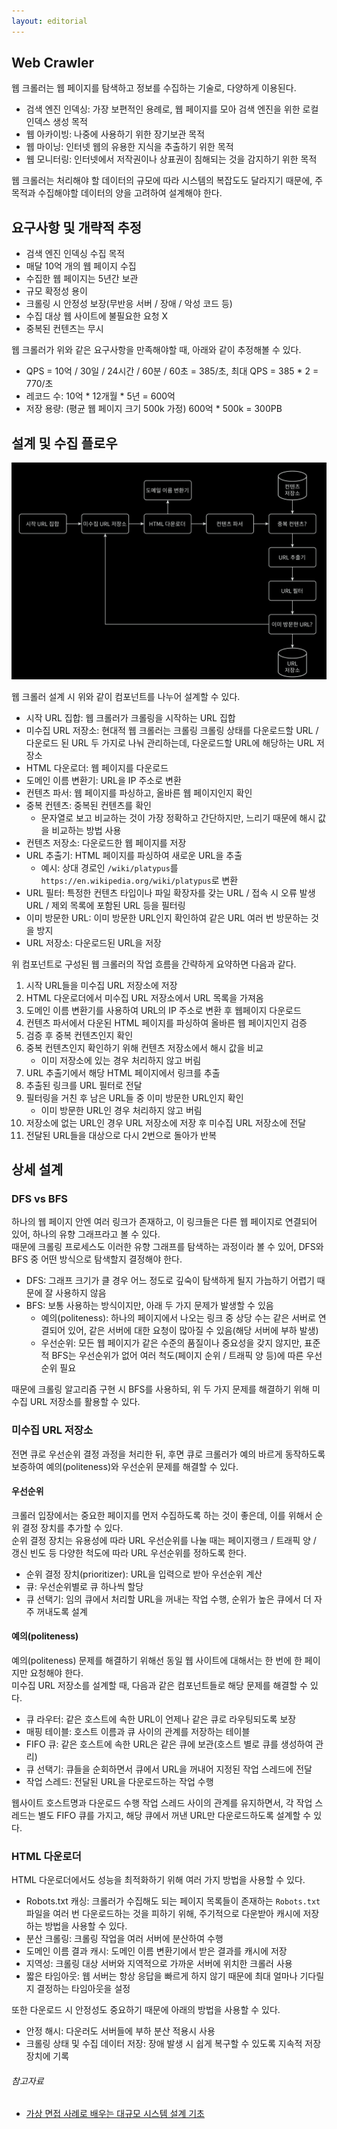 ```yaml
---
layout: editorial
---
```


## Web Crawler

웹 크롤러는 웹 페이지를 탐색하고 정보를 수집하는 기술로, 다양하게 이용된다.

- 검색 엔진 인덱싱: 가장 보편적인 용례로, 웹 페이지를 모아 검색 엔진을 위한 로컬 인덱스 생성 목적
- 웹 아카이빙: 나중에 사용하기 위한 장기보관 목적
- 웹 마이닝: 인터넷 웹의 유용한 지식을 추출하기 위한 목적
- 웹 모니터링: 인터넷에서 저작권이나 상표권이 침해되는 것을 감지하기 위한 목적

웹 크롤러는 처리해야 할 데이터의 규모에 따라 시스템의 복잡도도 달라지기 때문에, 주 목적과 수집해야할 데이터의 양을 고려하여 설계해야 한다.

## 요구사항 및 개략적 추정

- 검색 엔진 인덱싱 수집 목적
- 매달 10억 개의 웹 페이지 수집
- 수집한 웹 페이지는 5년간 보관
- 규모 확정성 용이
- 크롤링 시 안정성 보장(무반응 서버 / 장애 / 악성 코드 등)
- 수집 대상 웹 사이트에 불필요한 요청 X
- 중복된 컨텐츠는 무시

웹 크롤러가 위와 같은 요구사항을 만족해야할 때, 아래와 같이 추정해볼 수 있다.

- QPS = 10억 / 30일 / 24시간 / 60분 / 60초 = 385/초, 최대 QPS = 385 * 2 = 770/초
- 레코드 수: 10억 * 12개월 * 5년 = 600억
- 저장 용량: (평균 웹 페이지 크기 500k 가정) 600억 * 500k = 300PB

## 설계 및 수집 플로우

![Web Crawler](image/web-crawler-flow.png)

웹 크롤러 설계 시 위와 같이 컴포넌트를 나누어 설계할 수 있다.

- 시작 URL 집합: 웹 크롤러가 크롤링을 시작하는 URL 집합
- 미수집 URL 저장소: 현대적 웹 크롤러는 크롤링 크롤링 상태를 다운로드할 URL / 다운로드 된 URL 두 가지로 나눠 관리하는데, 다운로드할 URL에 해당하는 URL 저장소
- HTML 다운로더: 웹 페이지를 다운로드
- 도메인 이름 변환기: URL을 IP 주소로 변환
- 컨텐츠 파서: 웹 페이지를 파싱하고, 올바른 웹 페이지인지 확인
- 중복 컨텐츠: 중복된 컨텐츠를 확인
    - 문자열로 보고 비교하는 것이 가장 정확하고 간단하지만, 느리기 때문에 해시 값을 비교하는 방법 사용
- 컨텐츠 저장소: 다운로드한 웹 페이지를 저장
- URL 추출기: HTML 페이지를 파싱하여 새로운 URL을 추출
    - 예시: 상대 경로인 `/wiki/platypus`를 `https://en.wikipedia.org/wiki/platypus`로 변환
- URL 필터: 특정한 컨텐츠 타입이나 파일 확장자를 갖는 URL / 접속 시 오류 발생 URL / 제외 목록에 포함된 URL 등을 필터링
- 이미 방문한 URL: 이미 방문한 URL인지 확인하여 같은 URL 여러 번 방문하는 것을 방지
- URL 저장소: 다운로드된 URL을 저장

위 컴포넌트로 구성된 웹 크롤러의 작업 흐름을 간략하게 요약하면 다음과 같다.

1. 시작 URL들을 미수집 URL 저장소에 저장
2. HTML 다운로더에서 미수집 URL 저장소에서 URL 목록을 가져옴
3. 도메인 이름 변환기를 사용하여 URL의 IP 주소로 변환 후 웹페이지 다운로드
4. 컨텐츠 파서에서 다운된 HTML 페이지를 파싱하여 올바른 웹 페이지인지 검증
5. 검증 후 중복 컨텐츠인지 확인
6. 중복 컨텐츠인지 확인하기 위해 컨텐츠 저장소에서 해시 값을 비교
    - 이미 저장소에 있는 경우 처리하지 않고 버림
7. URL 추출기에서 해당 HTML 페이지에서 링크를 추출
8. 추출된 링크를 URL 필터로 전달
9. 필터링을 거친 후 남은 URL들 중 이미 방문한 URL인지 확인
    - 이미 방문한 URL인 경우 처리하지 않고 버림
10. 저장소에 없는 URL인 경우 URL 저장소에 저장 후 미수집 URL 저장소에 전달
11. 전달된 URL들을 대상으로 다시 2번으로 돌아가 반복

## 상세 설계

### DFS vs BFS

하나의 웹 페이지 안엔 여러 링크가 존재하고, 이 링크들은 다른 웹 페이지로 연결되어 있어, 하나의 유향 그래프라고 볼 수 있다.  
때문에 크롤링 프로세스도 이러한 유향 그래프를 탐색하는 과정이라 볼 수 있어, DFS와 BFS 중 어떤 방식으로 탐색할지 결정해야 한다.

- DFS: 그래프 크기가 클 경우 어느 정도로 깊숙이 탐색하게 될지 가늠하기 어렵기 때문에 잘 사용하지 않음
- BFS: 보통 사용하는 방식이지만, 아래 두 가지 문제가 발생할 수 있음
    - 예의(politeness): 하나의 페이지에서 나오는 링크 중 상당 수는 같은 서버로 연결되어 있어, 같은 서버에 대한 요청이 많아질 수 있음(해당 서버에 부하 발생)
    - 우선순위: 모든 웹 페이지가 같은 수준의 품질이나 중요성을 갖지 않지만, 표준적 BFS는 우선순위가 없어 여러 척도(페이지 순위 / 트래픽 양 등)에 따른 우선순위 필요

때문에 크롤링 알고리즘 구현 시 BFS를 사용하되, 위 두 가지 문제를 해결하기 위해 미수집 URL 저장소를 활용할 수 있다.

### 미수집 URL 저장소

전면 큐로 우선순위 결정 과정을 처리한 뒤, 후면 큐로 크롤러가 예의 바르게 동작하도록 보증하여 예의(politeness)와 우선순위 문제를 해결할 수 있다.

#### 우선순위

크롤러 입장에서는 중요한 페이지를 먼저 수집하도록 하는 것이 좋은데, 이를 위해서 순위 결정 장치를 추가할 수 있다.  
순위 결정 장치는 유용성에 따라 URL 우선순위를 나눌 때는 페이지랭크 / 트래픽 양 / 갱신 빈도 등 다양한 척도에 따라 URL 우선순위를 정하도록 한다.

- 순위 결정 장치(prioritizer): URL을 입력으로 받아 우선순위 계산
- 큐: 우선순위별로 큐 하나씩 할당
- 큐 선택기: 임의 큐에서 처리할 URL을 꺼내는 작업 수행, 순위가 높은 큐에서 더 자주 꺼내도록 설계

#### 예의(politeness)

예의(politeness) 문제를 해결하기 위해선 동일 웹 사이트에 대해서는 한 번에 한 페이지만 요청해야 한다.  
미수집 URL 저장소를 설계할 때, 다음과 같은 컴포넌트들로 해당 문제를 해결할 수 있다.

- 큐 라우터: 같은 호스트에 속한 URL이 언제나 같은 큐로 라우팅되도록 보장
- 매핑 테이블: 호스트 이름과 큐 사이의 관계를 저장하는 테이블
- FIFO 큐: 같은 호스트에 속한 URL은 같은 큐에 보관(호스트 별로 큐를 생성하여 관리)
- 큐 선택기: 큐들을 순회하면서 큐에서 URL을 꺼내어 지정된 작업 스레드에 전달
- 작업 스레드: 전달된 URL을 다운로드하는 작업 수행

웹사이트 호스트명과 다운로드 수행 작업 스레드 사이의 관계를 유지하면서, 각 작업 스레드는 별도 FIFO 큐를 가지고, 해당 큐에서 꺼낸 URL만 다운로드하도록 설계할 수 있다.

### HTML 다운로더

HTML 다운로더에서도 성능을 최적화하기 위해 여러 가지 방법을 사용할 수 있다.

- Robots.txt 캐싱: 크롤러가 수집해도 되는 페이지 목록들이 존재하는 `Robots.txt` 파일을 여러 번 다운로드하는 것을 피하기 위해, 주기적으로 다운받아 캐시에
  저장하는 방법을 사용할 수 있다.
- 분산 크롤링: 크롤링 작업을 여러 서버에 분산하여 수행
- 도메인 이름 결과 캐시: 도메인 이름 변환기에서 받은 결과를 캐시에 저장
- 지역성: 크롤링 대상 서버와 지역적으로 가까운 서버에 위치한 크롤러 사용
- 짧은 타임아웃: 웹 서버는 항상 응답을 빠르게 하지 않기 때문에 최대 얼마나 기다릴지 결정하는 타임아웃을 설정

또한 다운로드 시 안정성도 중요하기 때문에 아래의 방법을 사용할 수 있다.

- 안정 해시: 다운러도 서버들에 부하 분산 적용시 사용
- 크롤링 상태 및 수집 데이터 저장: 장애 발생 시 쉽게 복구할 수 있도록 지속적 저장장치에 기록

###### 참고자료

- [가상 면접 사례로 배우는 대규모 시스템 설계 기초](https://kobic.net/book/bookInfo/view.do?isbn=9788966263158)
